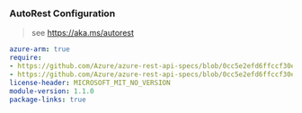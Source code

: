 ### AutoRest Configuration

> see https://aka.ms/autorest

``` yaml
azure-arm: true
require:
- https://github.com/Azure/azure-rest-api-specs/blob/0cc5e2efd6ffccf30e80d1e150b488dd87198b94/specification/resources/resource-manager/readme.md
- https://github.com/Azure/azure-rest-api-specs/blob/0cc5e2efd6ffccf30e80d1e150b488dd87198b94/specification/resources/resource-manager/readme.go.md
license-header: MICROSOFT_MIT_NO_VERSION
module-version: 1.1.0
package-links: true
```